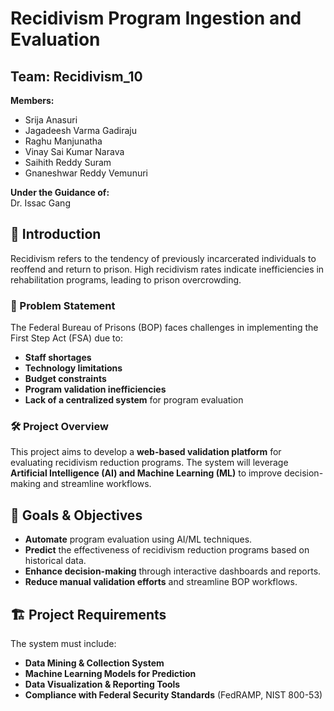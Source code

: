 # Recidivism Program Ingestion and Evaluation

## Team: Recidivism_10
**Members:**
- Srija Anasuri
- Jagadeesh Varma Gadiraju
- Raghu Manjunatha
- Vinay Sai Kumar Narava
- Saihith Reddy Suram
- Gnaneshwar Reddy Vemunuri

**Under the Guidance of:**  
Dr. Issac Gang  

## 📌 Introduction

Recidivism refers to the tendency of previously incarcerated individuals to reoffend and return to prison. High recidivism rates indicate inefficiencies in rehabilitation programs, leading to prison overcrowding. 

### 🚨 Problem Statement

The Federal Bureau of Prisons (BOP) faces challenges in implementing the First Step Act (FSA) due to:
- **Staff shortages**
- **Technology limitations**
- **Budget constraints**
- **Program validation inefficiencies**
- **Lack of a centralized system** for program evaluation  

### 🛠 Project Overview

This project aims to develop a **web-based validation platform** for evaluating recidivism reduction programs. The system will leverage **Artificial Intelligence (AI) and Machine Learning (ML)** to improve decision-making and streamline workflows.

## 🎯 Goals & Objectives

- **Automate** program evaluation using AI/ML techniques.
- **Predict** the effectiveness of recidivism reduction programs based on historical data.
- **Enhance decision-making** through interactive dashboards and reports.
- **Reduce manual validation efforts** and streamline BOP workflows.

## 🏗 Project Requirements

The system must include:
- **Data Mining & Collection System**
- **Machine Learning Models for Prediction**
- **Data Visualization & Reporting Tools**
- **Compliance with Federal Security Standards** (FedRAMP, NIST 800-53)

